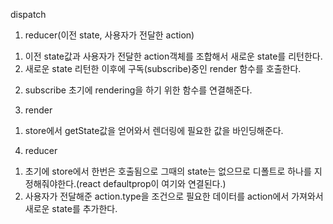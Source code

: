dispatch 
1. reducer(이전 state, 사용자가 전달한 action)
 1) 이전 state값과 사용자가 전달한 action객체를 조합해서 새로운 state를 리턴한다.
 2) 새로운 state 리턴한 이후에 구독(subscribe)중인 render 함수를 호출한다.

2. subscribe 초기에 rendering을 하기 위한 함수를 연결해준다.

3. render
 1) store에서 getState값을 얻어와서 렌더링에 필요한 값을 바인딩해준다.

4. reducer
 1) 초기에 store에서 한번은 호출됨으로 그때의 state는 없으므로 디폴트로 하나를 지정해줘야한다.(react defaultprop이 여기와 연결된다.)
 2) 사용자가 전달해준 action.type을 조건으로 필요한 데이터를 action에서 가져와서 새로운 state를 추가한다.